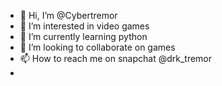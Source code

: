- 👋 Hi, I’m @Cybertremor
- 👀 I’m interested in video games
- 🌱 I’m currently learning python
- 💞️ I’m looking to collaborate on games
- 📫 How to reach me on snapchat @drk_tremor
- 

<!---
Cybertremor/Cybertremor is a ✨ special ✨ repository because its `README.md` (this file) appears on your GitHub profile.
You can click the Preview link to take a look at your changes.
--->
